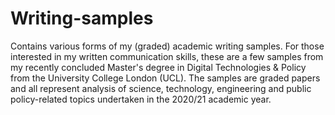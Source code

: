 # Writing-samples
Contains various forms of my (graded) academic writing samples.
For those interested in my written communication skills, these 
are a few samples from my recently concluded Master's degree
in Digital Technologies & Policy from the University College London (UCL).
The samples are graded papers and all represent analysis of science, technology,
engineering and public policy-related topics undertaken in the 2020/21 academic year. 
